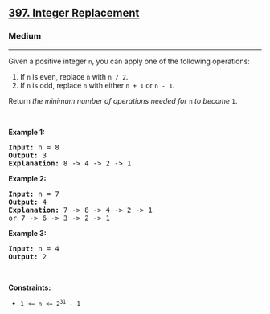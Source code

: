<h2><a href="https://leetcode.com/problems/integer-replacement/?envType=problem-list-v2&envId=greedy&difficulty=MEDIUM%2CEASY">397. Integer Replacement</a></h2><h3>Medium</h3><hr><p>Given a positive integer <code>n</code>,&nbsp;you can apply one of the following&nbsp;operations:</p>

<ol>
	<li>If <code>n</code> is even, replace <code>n</code> with <code>n / 2</code>.</li>
	<li>If <code>n</code> is odd, replace <code>n</code> with either <code>n + 1</code> or <code>n - 1</code>.</li>
</ol>

<p>Return <em>the minimum number of operations needed for</em> <code>n</code> <em>to become</em> <code>1</code>.</p>

<p>&nbsp;</p>
<p><strong class="example">Example 1:</strong></p>

<pre>
<strong>Input:</strong> n = 8
<strong>Output:</strong> 3
<strong>Explanation:</strong> 8 -&gt; 4 -&gt; 2 -&gt; 1
</pre>

<p><strong class="example">Example 2:</strong></p>

<pre>
<strong>Input:</strong> n = 7
<strong>Output:</strong> 4
<strong>Explanation: </strong>7 -&gt; 8 -&gt; 4 -&gt; 2 -&gt; 1
or 7 -&gt; 6 -&gt; 3 -&gt; 2 -&gt; 1
</pre>

<p><strong class="example">Example 3:</strong></p>

<pre>
<strong>Input:</strong> n = 4
<strong>Output:</strong> 2
</pre>

<p>&nbsp;</p>
<p><strong>Constraints:</strong></p>

<ul>
	<li><code>1 &lt;= n &lt;= 2<sup>31</sup> - 1</code></li>
</ul>
